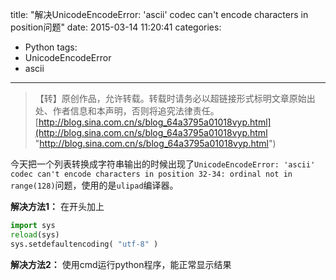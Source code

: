 title: "解决UnicodeEncodeError: 'ascii' codec can't encode characters in position问题"
date: 2015-03-14 11:20:41
categories:
- Python
tags:
- UnicodeEncodeError
- ascii
---
>【转】原创作品，允许转载。转载时请务必以超链接形式标明文章原始出处、作者信息和本声明，否则将追究法律责任。
>[http://blog.sina.com.cn/s/blog_64a3795a01018vyp.html](http://blog.sina.com.cn/s/blog_64a3795a01018vyp.html "http://blog.sina.com.cn/s/blog_64a3795a01018vyp.html")

今天把一个列表转换成字符串输出的时候出现了`UnicodeEncodeError: 'ascii' codec can't encode characters in position 32-34: ordinal not in range(128)`问题，使用的是`ulipad`编译器。

**解决方法1：**
在开头加上
```python
import sys
reload(sys)
sys.setdefaultencoding( "utf-8" )
```

**解决方法2：**
使用cmd运行python程序，能正常显示结果
